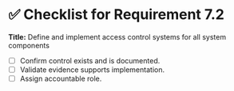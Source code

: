 # ✅ Checklist for Requirement 7.2

**Title:** Define and implement access control systems for all system components

- [ ] Confirm control exists and is documented.
- [ ] Validate evidence supports implementation.
- [ ] Assign accountable role.
